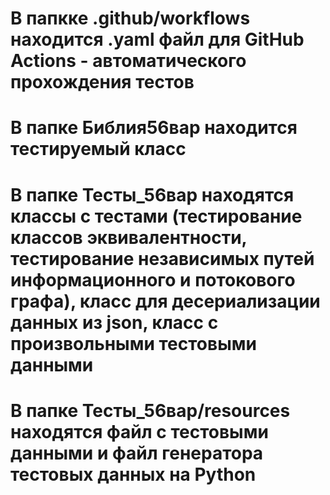 # В папкке .github/workflows находится .yaml файл для GitHub Actions - автоматического прохождения тестов
# В папке Библия56вар находится тестируемый класс
# В папке Тесты_56вар находятся классы с тестами (тестирование классов эквивалентности, тестирование независимых путей информационного и потокового графа), класс для десериализации данных из json, класс с произвольными тестовыми данными
# В папке Тесты_56вар/resources находятся файл с тестовыми данными и файл генератора тестовых данных на Python
